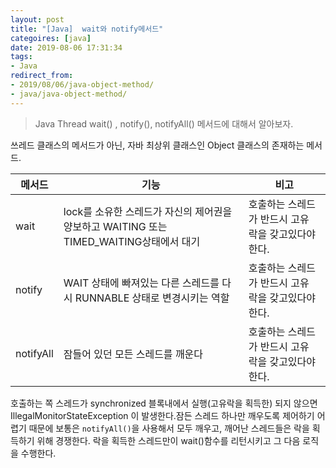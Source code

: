 ```yaml
---
layout: post
title: "[Java]  wait와 notify메서드"
categoires: [java]
date: 2019-08-06 17:31:34
tags: 
- Java
redirect_from: 
- 2019/08/06/java-object-method/
- java/java-object-method/
---
```

> Java Thread wait() , notify(), notifyAll() 메서드에 대해서 알아보자. 

쓰레드 클래스의 메서드가 아닌, 자바 최상위 클래스인 Object 클래스의 존재하는 메서드. 

| 메서드    | 기능                                                         | 비고                                                |
| --------- | ------------------------------------------------------------ | --------------------------------------------------- |
| wait      | lock를 소유한 스레드가 자신의 제어권을 양보하고 WAITING  또는 TIMED_WAITING상태에서 대기 | 호출하는 스레드가 반드시 고유 락을 갖고있다야 한다. |
| notify    | WAIT 상태에 빠져있는 다른 스레드를 다시 RUNNABLE 상태로 변경시키는 역할 | 호출하는 스레드가 반드시 고유 락을 갖고있다야 한다. |
| notifyAll | 잠들어 있던 모든 스레드를 깨운다                             | 호출하는 스레드가 반드시 고유 락을 갖고있다야 한다. |

호출하는 쪽 스레드가 synchronized 블록내에서 실행(고유락을 획득한) 되지 않으면 IllegalMonitorStateException 이 발생한다.잠든 스레드 하나만 깨우도록 제어하기 어렵기 때문에 보통은 `notifyAll()`을 사용해서 모두 깨우고, 깨어난 스레드들은 락을 획득하기 위해 경쟁한다. 락을 획득한 스레드만이 wait()함수를 리턴시키고 그 다음 로직을 수행한다. 

